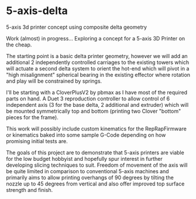 # 5-axis-delta
5-axis 3d printer concept using composite delta geometry

Work (almost) in progress...  Exploring a concept for a 5-axis 3D Printer on the cheap.

The starting point is a basic delta printer geometry, however we will add an additional 2 independently controlled carriages to the existing towers which will actuate a second delta system to orient the hot-end which will pivot in a "high misalignment" spherical bearing in the existing effector where rotation and play will be constrained by springs.

I'll be starting with a CloverPlusV2 by pbmax as I have most of the required parts on hand. A Duet 3 reproduction controller to allow control of 6 independent axis (3 for the base delta, 2 additional and extruder) which will be mounted symmetrically top and bottom (printing two Clover "bottom" pieces for the frame).

This work will possibly include custom kinematics for the RepRapFirmware or kinematics baked into some sample G-Code depending on how promising initial tests are.

The goals of this project are to demonstrate that 5-axis printers are viable for the low budget hobbyist and hopefully spur interest in further developing slicing techniques to suit. Freedom of movement of the axis will be quite limited in comparison to conventional 5-axis machines and primarily aims to allow printing overhangs of 90 degrees by tilting the nozzle up to 45 degrees from vertical and also offer improved top surface strength and finish.
